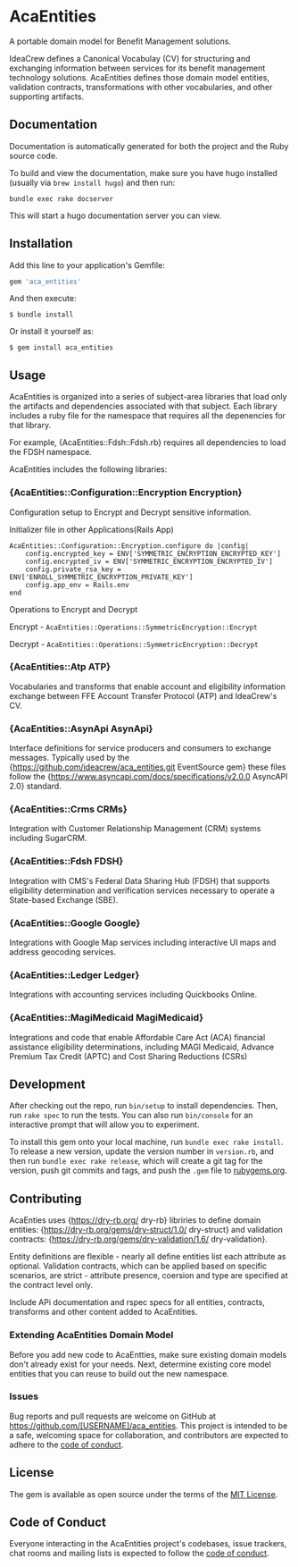 # AcaEntities

A portable domain model for Benefit Management solutions.

IdeaCrew defines a Canonical Vocabulay (CV) for structuring and
exchanging information between services for its benefit management
technology solutions. AcaEntities defines those domain model entities,
validation contracts, transformations with other vocabularies, and
other supporting artifacts.

## Documentation

Documentation is automatically generated for both the project and the Ruby source code.

To build and view the documentation, make sure you have hugo installed (usually via `brew install hugo`) and then run:
```
bundle exec rake docserver
```

This will start a hugo documentation server you can view.

## Installation

Add this line to your application's Gemfile:

```ruby
gem 'aca_entities'
```

And then execute:

    $ bundle install

Or install it yourself as:

    $ gem install aca_entities

## Usage

AcaEntities is organized into a series of subject-area libraries that load only
the artifacts and dependencies associated with that subject. Each library includes
a ruby file for the namespace that requires all the depenencies for that library.

For example, {AcaEntities::Fdsh::Fdsh.rb} requires all dependencies to load the
FDSH namespace.

AcaEntities includes the following libraries:

### {AcaEntities::Configuration::Encryption Encryption}

Configuration setup to Encrypt and Decrypt sensitive information.

Initializer file in other Applications(Rails App)

```
AcaEntities::Configuration::Encryption.configure do |config|
    config.encrypted_key = ENV['SYMMETRIC_ENCRYPTION_ENCRYPTED_KEY']
    config.encrypted_iv = ENV['SYMMETRIC_ENCRYPTION_ENCRYPTED_IV']
    config.private_rsa_key = ENV['ENROLL_SYMMETRIC_ENCRYPTION_PRIVATE_KEY']
    config.app_env = Rails.env
end
```

Operations to Encrypt and Decrypt

Encrypt - `AcaEntities::Operations::SymmetricEncryption::Encrypt`

Decrypt - `AcaEntities::Operations::SymmetricEncryption::Decrypt`

### {AcaEntities::Atp ATP}

Vocabularies and transforms that enable account and eligibility information exchange
between FFE Account Transfer Protocol (ATP) and IdeaCrew's CV.

### {AcaEntities::AsynApi AsynApi}

Interface definitions for service producers and consumers to exchange messages.
Typically used by the {https://github.com/ideacrew/aca_entities.git EventSource gem}
these files follow the {https://www.asyncapi.com/docs/specifications/v2.0.0 AsyncAPI 2.0} standard.

### {AcaEntities::Crms CRMs}

Integration with Customer Relationship Management (CRM) systems including SugarCRM.

### {AcaEntities::Fdsh FDSH}

Integration with CMS's Federal Data Sharing Hub (FDSH) that supports
eligibility determination and verification services necessary to operate a
State-based Exchange (SBE).

### {AcaEntities::Google Google}

Integrations with Google Map services including interactive UI maps and
address geocoding services.

### {AcaEntities::Ledger Ledger}

Integrations with accounting services including Quickbooks Online.

### {AcaEntities::MagiMedicaid MagiMedicaid}

Integrations and code that enable Affordable Care Act (ACA) financial
assistance eligibility determinations, including MAGI Medicaid, Advance
Premium Tax Credit (APTC) and Cost Sharing Reductions (CSRs)

## Development

After checking out the repo, run `bin/setup` to install dependencies. Then, run `rake spec` to run the tests. You can also run `bin/console` for an interactive prompt that will allow you to experiment.

To install this gem onto your local machine, run `bundle exec rake install`. To release a new version, update the version number in `version.rb`, and then run `bundle exec rake release`, which will create a git tag for the version, push git commits and tags, and push the `.gem` file to [rubygems.org](https://rubygems.org).

## Contributing

AcaEnties uses {https://dry-rb.org/ dry-rb} libriries to define domain entities:
{https://dry-rb.org/gems/dry-struct/1.0/ dry-struct} and validation contracts:
{https://dry-rb.org/gems/dry-validation/1.6/ dry-validation}.

Entity definitions are flexible - nearly all define entities list each attribute as optional. Validation contracts, which can be applied based on specific scenarios,
are strict - attribute presence, coersion and type are specified at the contract
level only.

Include APi documentation and rspec specs for all entities, contracts, transforms
and other content added to AcaEntities.

### Extending AcaEntities Domain Model

Before you add new code to AcaEntties, make sure existing domain models don't already
exist for your needs. Next, determine existing core model entities that you can reuse to build out the new namespace.

### Issues

Bug reports and pull requests are welcome on GitHub at https://github.com/[USERNAME]/aca_entities. This project is intended to be a safe, welcoming space for collaboration, and contributors are expected to adhere to the [code of conduct](https://github.com/[USERNAME]/aca_entities/blob/master/CODE_OF_CONDUCT.md).

## License

The gem is available as open source under the terms of the [MIT License](https://opensource.org/licenses/MIT).

## Code of Conduct

Everyone interacting in the AcaEntities project's codebases, issue trackers, chat rooms and mailing lists is expected to follow the [code of conduct](https://github.com/[USERNAME]/aca_entities/blob/master/CODE_OF_CONDUCT.md).
